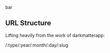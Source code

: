 bar
## URL Structure

Lifting heavily from the work of darkmatterapp:

/:type/:year/:month/:day/:slug
